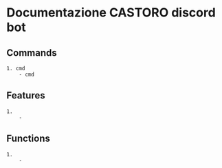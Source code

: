 # Documentazione CASTORO discord bot

## Commands

    1. cmd
        - cmd

## Features

    1. 
        - 

## Functions

    1. 
        - 